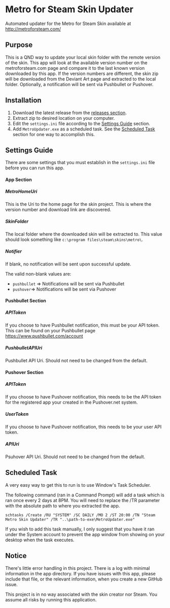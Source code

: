 Metro for Steam Skin Updater
=================

Automated updater for the Metro for Steam Skin available at http://metroforsteam.com/

## Purpose

This is a QND way to update your local skin folder with the remote version of the skin. 
This app will look at the available version number on the metroforsteam.com page and compare
it to the last known version downloaded by this app. If the version numbers are different,
the skin zip will be downloaded from the Deviant Art page and extracted to the local folder. 
Optionally, a notification will be sent via Pushbullet or Pushover. 

## Installation

1. Download the latest release from the [releases section](https://github.com/JakeH/SteamMetroUpdater/releases). 
2. Extract zip to desired location on your computer.
3. Edit the `settings.ini` file according to the [Settings Guide](#settings-guide) section.
4. Add `MetroUpdater.exe` as a scheduled task. See the [Scheduled Task](#scheduled-task) section for one way to accomplish this.

## Settings Guide

There are some settings that you must establish in the `settings.ini` file
before you can run this app.

#### App Section 

##### MetroHomeUri

This is the Uri to the home page for the skin project. This is where the version number and download link are discovered.

##### SkinFolder

The local folder where the downloaded skin will be extracted to. This value should look something like 
`c:\program files\steam\skins\metro\`.

##### Notifier

If blank, no notification will be sent upon successful update.

The valid non-blank values are: 

* `pushbullet` => Notifications will be sent via Pushbullet
* `pushover`=> Notifications will be sent via Pushover


#### Pushbullet Section
##### APIToken

If you choose to have Pushbullet notification, this must be your API token. This can be found on your 
Pushbullet page https://www.pushbullet.com/account

##### PushbulletAPIUri

Pushbullet API Uri. Should not need to be changed from the default.

#### Pushover Section
##### APIToken

If you choose to have Pushover notification, this needs to be the API token for the registered app your created 
in the Pushover.net system.

##### UserToken

If you choose to have Pushover notification, this needs to be your user API token.

##### APIUri

Psuhover API Uri. Should not need to be changed from the default.

## Scheduled Task

A very easy way to get this to run is to use Window's Task Scheduler. 

The following command (ran in a Command Prompt) will add a task which is ran once every 2 days at 8PM. 
You will need to replace the /TR parameter with the absolute path to where you extracted the app.

``` 
schtasks /Create /RU "SYSTEM" /SC DAILY /MO 2 /ST 20:00 /TN "Steam Metro Skin Updater" /TR "..\path-to-exe\MetroUpdater.exe"
```

If you wish to add this task manually, I only suggest that you have it ran under the System account to prevent 
the app window from showing on your desktop when the task executes.


## Notice

There's little error handling in this project. There is a log with minimal information in the app directory. If you have issues 
with this app, please include that file, or the relevant information, when you create a new GitHub issue.

This project is in no way associated with the skin creator nor Steam. You assume all risks by running this application.
